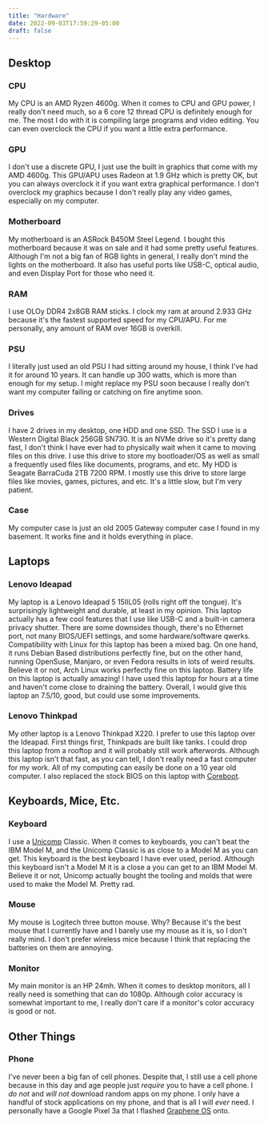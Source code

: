```yaml
---
title: "Hardware"
date: 2022-09-03T17:59:29-05:00
draft: false
---
```


## Desktop

### CPU

My CPU is an AMD Ryzen 4600g.
When it comes to CPU and GPU power, I really don't need much, so a 6 core
12 thread CPU is definitely enough for me. The most I do with it is compiling
large programs and video editing.
You can even overclock the CPU if you want a little extra performance.

### GPU

I don't use a discrete GPU, I just use the built in graphics that come with my AMD 4600g.
This GPU/APU uses Radeon at 1.9 GHz which is pretty OK, but you can always overclock it if you want extra graphical performance.
I don't overclock my graphics because I don't really play any video games, especially on my computer.

### Motherboard

My motherboard is an ASRock B450M Steel Legend.
I bought this motherboard because it was on sale and it had some pretty useful features.
Although I'm not a big fan of RGB lights in general, I really don't mind the lights on the motherboard.
It also has useful ports like USB-C, optical audio, and even Display Port for those who need it.

### RAM

I use OLOy DDR4 2x8GB RAM sticks.
I clock my ram at around 2.933 GHz because it's the fastest supported speed for my CPU/APU.
For me personally, any amount of RAM over 16GB is overkill.

### PSU

I literally just used an old PSU I had sitting around my house, I think I've had it for around 10 years.
It can handle up 300 watts, which is more than enough for my setup.
I might replace my PSU soon because I really don't want my computer failing or catching on fire anytime soon.

### Drives

I have 2 drives in my desktop, one HDD and one SSD.
The SSD I use is a Western Digital Black 256GB SN730.
It is an NVMe drive so it's pretty dang fast, I don't think I have ever had to physically wait when it came to moving files on this drive.
I use this drive to store my bootloader/OS as well as small a frequently used files like documents, programs, and etc.
My HDD is Seagate BarraCuda 2TB 7200 RPM.
I mostly use this drive to store large files like movies, games, pictures, and etc.
It's a little slow, but I'm very patient.

### Case

My computer case is just an old 2005 Gateway computer case I found in my basement.
It works fine and it holds everything in place.

## Laptops

### Lenovo Ideapad
My laptop is a Lenovo Ideapad 5 15IIL05 (rolls right off the tongue).
It's surprisingly lightweight and durable, at least in my opinion.
This laptop actually has a few cool features that I use like USB-C and a built-in camera privacy shutter.
There are some downsides though, there's no Ethernet port, not many BIOS/UEFI settings, and some hardware/software qwerks.
Compatibility with Linux for this laptop has been a mixed bag.
On one hand, it runs Debian Based distributions perfectly fine, but on the other hand, running OpenSuse, Manjaro, or even Fedora results in lots of weird results.
Believe it or not, Arch Linux works perfectly fine on this laptop.
Battery life on this laptop is actually amazing!
I have used this laptop for hours at a time and haven't come close to draining the battery.
Overall, I would give this laptop an 7.5/10, good, but could use some improvements.

### Lenovo Thinkpad
My other laptop is a Lenovo Thinkpad X220.
I prefer to use this laptop over the Ideapad.
First things first, Thinkpads are built like tanks.
I could drop this laptop from a rooftop and it will probably still work afterwords.
Although this laptop isn't that fast, as you can tell, I don't really need a fast computer for my work.
All of my computing can easily be done on a 10 year old computer.
I also replaced the stock BIOS on this laptop with [Coreboot](https://coreboot.org/).

## Keyboards, Mice, Etc.

### Keyboard

I use a [Unicomp](https://www.pckeyboard.com/) Classic.
When it comes to keyboards, you can't beat the IBM Model M, and the Unicomp Classic is as close to a Model M as you can get.
This keyboard is the best keyboard I have ever used, period.
Although this keyboard isn't a Model M it is a close a you can get to an IBM Model M.
Believe it or not, Unicomp actually bought the tooling and molds that were used to make the Model M.
Pretty rad.

### Mouse

My mouse is Logitech three button mouse. Why?
Because it's the best mouse that I currently have and I barely use my mouse as
it is, so I don't really mind.
I don't prefer wireless mice because I think that replacing the batteries on them are annoying.

### Monitor

My main monitor is an HP 24mh.
When it comes to desktop monitors, all I really need is something that can do 1080p.
Although color accuracy is somewhat important to me, I really don't care if a monitor's color accuracy is good or not.

## Other Things

### Phone

I've never been a big fan of cell phones.
Despite that, I still use a cell phone because in this day and age people
just *require* you to have a cell phone.
I *do not* and *will not* download random apps on my phone.
I only have a handful of stock applications on my phone, and that is
all I will *ever* need.
I personally have a Google Pixel 3a that I flashed [Graphene OS](https://grapheneos.org/) onto.
